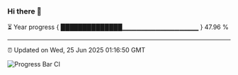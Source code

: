 ### Hi there 👋

⏳ Year progress { ██████████████▁▁▁▁▁▁▁▁▁▁▁▁▁▁▁▁ } 47.96 %

---

⏰ Updated on Wed, 25 Jun 2025 01:16:50 GMT

![Progress Bar CI](https://github.com/liununu/liununu/workflows/Progress%20Bar%20CI/badge.svg)
